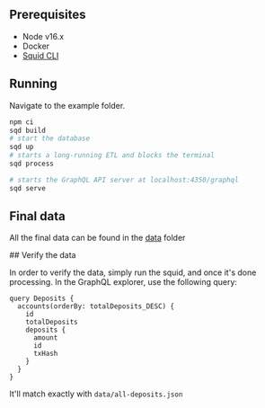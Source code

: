## Prerequisites

- Node v16.x
- Docker
- [Squid CLI](https://docs.subsquid.io/squid-cli/)

## Running 

Navigate to the example folder.

```bash
npm ci
sqd build
# start the database
sqd up
# starts a long-running ETL and blocks the terminal
sqd process

# starts the GraphQL API server at localhost:4350/graphql
sqd serve
```

## Final data

All the final data can be found in the [data](https://github.com/kinsyudev/entangle-seed-deposits/tree/main/data) folder

## Verify the data

In order to verify the data, simply run the squid, and once it's done processing. In the GraphQL explorer, use the following query:
```gql
query Deposits {
  accounts(orderBy: totalDeposits_DESC) {
    id
    totalDeposits
    deposits {
      amount
      id
      txHash
    }
  }
}
```

It'll match exactly with `data/all-deposits.json`
